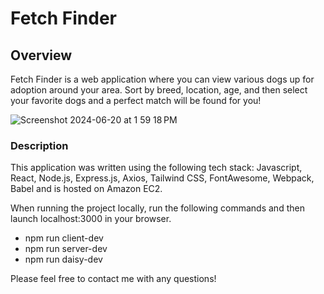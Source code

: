 # Fetch Finder

## Overview
Fetch Finder is a web application where you can view various dogs up for adoption around your area. Sort by breed, location, age, and then select your favorite dogs and a perfect match will be found for you! 

![Screenshot 2024-06-20 at 1 59 18 PM](https://github.com/juchengca/fetchfinder/assets/110491010/e48ca0f0-6a03-450f-b90d-2c6d449f0d22)

### Description
This application was written using the following tech stack:
Javascript, React, Node.js, Express.js, Axios, Tailwind CSS, FontAwesome, Webpack, Babel and is hosted on Amazon EC2.

When running the project locally, run the following commands and then launch localhost:3000 in your browser.
- npm run client-dev
- npm run server-dev
- npm run daisy-dev

Please feel free to contact me with any questions!
